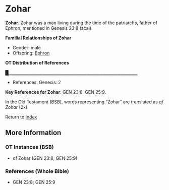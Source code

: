 # Zohar
**Zohar**. 
Zohar was a man living during the time of the patriarchs, father of Ephron, mentioned in Genesis 23:8 (acai). 




**Familial Relationships of Zohar**


* Gender: male
* Offspring: [Ephron](Ephron.2.md)


**OT Distribution of References**

█▁▁▁▁▁▁▁▁▁▁▁▁▁▁▁▁▁▁▁▁▁▁▁▁▁▁▁▁▁▁▁▁▁▁▁▁▁▁
* References: Genesis: 2



**Key References for Zohar**: 
GEN 23:8, GEN 25:9. 


In the Old Testament (BSB), words representing “Zohar” are translated as 
*of Zohar* (2x). 




Return to [Index](00-Index.md)

## More Information

### OT Instances (BSB)

* of Zohar (GEN 23:8; GEN 25:9)



### References (Whole Bible)

* GEN 23:8; GEN 25:9



